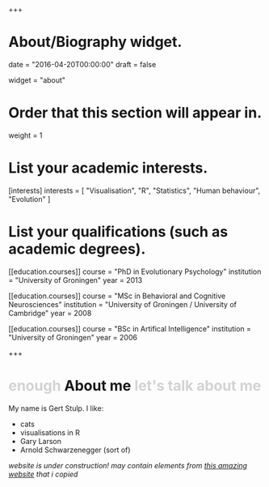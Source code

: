 +++
# About/Biography widget.

date = "2016-04-20T00:00:00"
draft = false

widget = "about"

# Order that this section will appear in.
weight = 1

# List your academic interests.
[interests]
  interests = [
    "Visualisation",
    "R",
    "Statistics",
    "Human behaviour",
    "Evolution"
  ]

# List your qualifications (such as academic degrees).
[[education.courses]]
  course = "PhD in Evolutionary Psychology"
  institution = "University of Groningen"
  year = 2013

[[education.courses]]
  course = "MSc in Behavioral and Cognitive Neurosciences"
  institution = "University of Groningen / University of Cambridge"
  year = 2008

[[education.courses]]
  course = "BSc in Artifical Intelligence"
  institution = "University of Groningen"
  year = 2006
 
+++

# <span style="color:lightgrey">enough</span> About me <span style="color:lightgrey">let's talk about me</span>

My name is Gert Stulp. I like:

- cats
- visualisations in R
- Gary Larson
- Arnold Schwarzenegger (sort of)

_website is under construction! may contain elements from [this amazing website](https://alison.rbind.io/#about) that i copied_